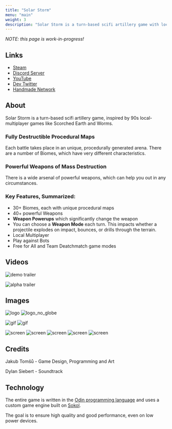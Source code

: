 ```yaml
---
title: "Solar Storm"
menu: "main"
weight: 3
description: "Solar Storm is a turn-based scifi artillery game with local-multiplayer"
---
```


_NOTE: this page is work-in-progress!_

## Links
- [Steam](https://store.steampowered.com/app/2754920/Solar_Storm/)
- [Discord Server](https://discord.com/invite/wn5jMMMYe4)
- [YouTube](https://youtube.com/@jakubtomsu)
- [Dev Twitter](https://twitter.com/jakubtomsu_)
- [Handmade Network](https://handmade.network/p/485/solar-storm/)

## About
Solar Storm is a turn-based scifi artillery game, inspired by 90s local-multiplayer games like Scorched Earth and Worms.

### Fully Destructible Procedural Maps
Each battle takes place in an unique, procedurally generated arena. There are a number of Biomes, which have very different characteristics.

### Powerful Weapons of Mass Destruction
There is a wide arsenal of powerful weapons, which can help you out in any circumstances.

### Key Features, Summarized:
- 30+ Biomes, each with unique procedural maps
- 40+ powerful Weapons
- **Weapon Powerups** which significantly change the weapon
- You can choose a **Weapon Mode** each turn. This impacts whether a projectile explodes on impact, bounces, or drills through the terrain.
- Local Multiplayer
- Play against Bots
- Free for All and Team Deatchmatch game modes

## Videos
![demo trailer]()

![alpha trailer]()

## Images
![logo]()
![logo_no_globe]()

![gif]()
![gif]()

![screen]()
![screen]()
![screen]()
![screen]()
![screen]()

## Credits
Jakub Tomšů - Game Design, Programming and Art

Dylan Siebert - Soundtrack

## Technology
The entire game is written in the [Odin programming language](https://odin-lang.org) and uses a custom game engine built on [Sokol](https://github.com/floooh/sokol).

The goal is to ensure high quality and good performance, even on low power devices.
